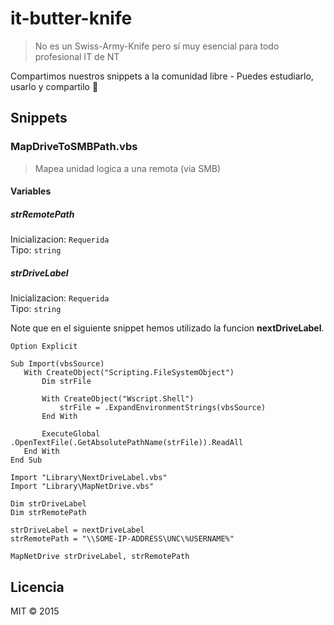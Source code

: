 # it-butter-knife
> No es un Swiss-Army-Knife pero sí muy esencial para todo profesional IT de NT

Compartimos nuestros snippets a la comunidad libre - Puedes estudiarlo, usarlo y compartilo :metal:

## Snippets
### MapDriveToSMBPath.vbs
> Mapea unidad logica a una remota (via SMB)

#### Variables

##### strRemotePath
Inicializacion: `Requerida` <br />
Tipo: `string`

##### strDriveLabel
Inicializacion: `Requerida` <br />
Tipo: `string`

Note que en el siguiente snippet hemos utilizado la funcion **nextDriveLabel**.

 ```vbscript
Option Explicit

Sub Import(vbsSource)
	With CreateObject("Scripting.FileSystemObject")
		Dim strFile

		With CreateObject("Wscript.Shell")
			strFile = .ExpandEnvironmentStrings(vbsSource)
		End With

		ExecuteGlobal .OpenTextFile(.GetAbsolutePathName(strFile)).ReadAll
	End With
End Sub

Import "Library\NextDriveLabel.vbs"
Import "Library\MapNetDrive.vbs"

Dim strDriveLabel
Dim strRemotePath

strDriveLabel = nextDriveLabel
strRemotePath = "\\SOME-IP-ADDRESS\UNC\%USERNAME%"

MapNetDrive strDriveLabel, strRemotePath
 ```

## Licencia
MIT © 2015
